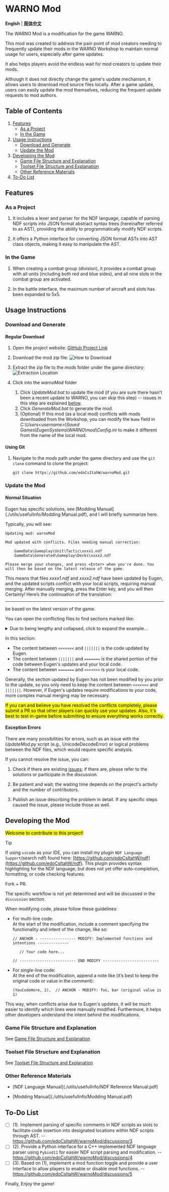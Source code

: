 # WARNO Mod

**Englsh** | **[简体中文](./README_zh.md)**

The WARNO Mod is a modification for the game WARNO.

This mod was created to address the pain point of mod creators needing to frequently update their mods in the WARNO Workshop to maintain normal usage for users, especially after game updates.

It also helps players avoid the endless wait for mod creators to update their mods.

Although it does not directly change the game's update mechanism, it allows users to download mod source files locally. After a game update, users can easily update the mod themselves, reducing the frequent update requests to mod authors.

## Table of Contents

1. [Features](#features)
   * [As a Project](#as-a-project)
   * [In the Game](#in-the-game)
2. [Usage Instructions](#usage-instructions)
   * [Download and Generate](#download-and-generate)
   * [Update the Mod](#update-the-mod)
3. [Developing the Mod](#developing-the-mod)
   * [Game File Structure and Explanation](#game-file-structure-and-explanation)
   * [Toolset File Structure and Explanation](#toolset-file-structure-and-explanation)
   * [Other Reference Materials](#other-reference-materials)
4. [To-Do List](#to-do-list)

## Features

### As a Project

1. It includes a lexer and parser for the NDF language, capable of parsing NDF scripts into JSON format abstract syntax trees (hereinafter referred to as AST), providing the ability to programmatically modify NDF scripts.

2. It offers a Python interface for converting JSON format ASTs into AST class objects, making it easy to manipulate the AST.

### In the Game

1. When creating a combat group (division), it provides a combat group with all units (including both red and blue sides), and all nine slots in the combat group are activated.

2. In the battle interface, the maximum number of aircraft and slots has been expanded to 5x5.

## Usage Instructions

### Download and Generate

#### Regular Download

1. Open the project website: [GitHub Project Link](https://github.com/edoCsItahW/warnoMod)

2. Download the mod zip file: 
    ![How to Download](./static/img/usageDownload_en.png)

3. Extract the zip file to the *mods* folder under the game directory:
   ![Extraction Location](./static/img/gameModDir.png)

4. Click into the *warnoMod* folder
   1. Click *UpdateMod.bat* to update the mod (if you are sure there hasn’t been a recent update to WARNO, you can skip this step) -- issues in this step are explained [below](#update-the-mod).
   2. Click *GenerateMod.bat* to generate the mod.
   3. (Optional) If this mod (as a local mod) conflicts with mods downloaded from the Workshop, you can modify the `Name` field in *C:\Users\<username>\Saved Games\EugenSystems\WARNO\mod\Config.ini* to make it different from the name of the local mod.

#### Using Git

1. Navigate to the *mods* path under the game directory and use the `git clone` command to clone the project:

    ```dos
    git clone https://github.com/edoCsItahW/warnoMod.git
    ```

### Update the Mod

#### Normal Situation

Eugen has specific solutions, see [Modding Manual](./utils/usefulInfo/Modding Manual.pdf), and I will briefly summarize here.

Typically, you will see:
   ```dos
   Updating mod: warnoMod
   
   Mod updated with conflicts. Files needing manual correction:
   
       GameData\Gameplay\Unit\Tactic\xxxx1.ndf
       GameData\Generated\Gameplay\Decks\xxxx2.ndf
   
   Please merge your changes, and press <Enter> when you're done. You will then be based on the latest release of the game.
   ```

This means that files *xxxx1.ndf* and *xxxx2.ndf* have been updated by Eugen, and the updated scripts conflict with your local scripts, requiring manual merging. After manually merging, press the Enter key, and you will then
Certainly! Here’s the continuation of the translation:

---

be based on the latest version of the game.

You can open the conflicting files to find sections marked like:

<details>

   <summary>Due to being lengthy and collapsed, click to expand the example...</summary>
   
   ```ndf
   <<<<<<<
       ModulesDescriptors =
       [
           TAllianceDescriptionModuleDescriptor
           (
           ),
           TAllianceScoreModuleDescriptor
           (
           ),
           TAllianceIncomeBonusModuleDescriptor
           (
           ),
           TAllianceRelationsModuleDescriptor
           (
           ),
   |||||||
       ModulesDescriptors =
       [
           TAllianceDescriptionModuleDescriptor
           (
           ),
           TAllianceScoreModuleDescriptor
           (
           ),
           TAllianceRelationsModuleDescriptor
           (
           ),
   =======
       ModulesDescriptors = [
           TAllianceDescriptionModuleDescriptor(),
           TAllianceScoreModuleDescriptor(),
           TAllianceRelationsModuleDescriptor(),
   >>>>>>>
   ```
</details>


In this section:

* The content between `<<<<<<<` and `|||||||` is the code updated by Eugen.
* The content between `|||||||` and `=======` is the shared portion of the code between Eugen's updates and your local code.
* The content between `=======` and `>>>>>>>` is your local code.

Generally, the section updated by Eugen has not been modified by you prior to the update, so you only need to keep the content between `<<<<<<<` and `|||||||`. However, if Eugen's updates require modifications to your code, more complex manual merging may be necessary.

<mark>If you can and believe you have resolved the conflicts completely, please submit a PR so that other players can quickly use your updates. Also, it's best to test in-game before submitting to ensure everything works correctly.</mark>

#### Exception Errors

There are many possibilities for errors, such as an issue with the *UpdateMod.py* script (e.g., UnicodeDecodeError) or logical problems between the NDF files, which would require specific analysis.

If you cannot resolve the issue, you can:

1. Check if there are existing [issues](https://github.com/edoCsItahW/warnoMod/issues); if there are, please refer to the solutions or participate in the discussion.

2. Be patient and wait; the waiting time depends on the project's activity and the number of contributors.

3. Publish an issue describing the problem in detail. If any specific steps caused the issue, please include those as well.

## Developing the Mod

<mark>Welcome to contribute to this project!</mark>

> [!TIP]
> If using `vscode` as your IDE, you can install my plugin `NDF Language Support`(search ndf) found here: [https://github.com/edoCsItahW/ndf](https://github.com/edoCsItahW/ndf). This plugin provides syntax highlighting for the NDF language, but does not yet offer auto-completion, formatting, or code checking features.

Fork + PR.

The specific workflow is not yet determined and will be discussed in the `discussion` section.

When modifying code, please follow these guidelines:

* For multi-line code:  
   At the start of the modification, include a comment specifying the functionality and intent of the change, like so:
   ```ndf
   // ANCHOR - ---------------- MODIFY: Implemented functions and intentions --------------

      // Your code here...

   // ------------------------- END MODIFY -------------------------
   ```

* For single-line code:  
   At the end of the modification, append a note like (it’s best to keep the original code or value in the comment):
   ```ndf
   (YouCodeHere, 2),  // ANCHOR - MODIFY: foo, bar (original value is 1)
   ```

This way, when conflicts arise due to Eugen's updates, it will be much easier to identify which lines were manually modified. Furthermore, it helps other developers understand the intent behind the modifications.

### Game File Structure and Explanation

See [Game File Structure and Explanation]()

### Toolset File Structure and Explanation

See [Toolset File Structure and Explanation](./utils/utilsFileStruc.md)

### Other Reference Materials

* [NDF Language Manual](./utils/usefulInfo/NDF Reference Manual.pdf)

* [Modding Manual](./utils/usefulInfo/Modding Manual.pdf)

## To-Do List

* [ ] (1). Implement parsing of specific comments in NDF scripts as slots to facilitate code insertion into designated locations within NDF scripts through AST. -- https://github.com/edoCsItahW/warnoMod/discussions/3
* [ ] (2). Provide a Python interface for a C++ implemented NDF language parser using `Pybind11` for easier NDF script parsing and modification. -- https://github.com/edoCsItahW/warnoMod/discussions/4
* [ ] (3). Based on (1), implement a mod function toggle and provide a user interface to allow players to enable or disable mod functions. -- https://github.com/edoCsItahW/warnoMod/discussions/5

Finally, Enjoy the game!

